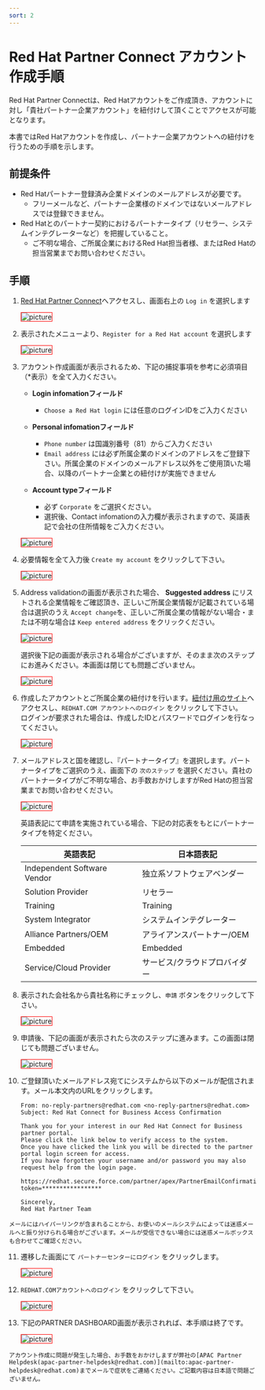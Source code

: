 ```yaml
---
sort: 2
---
```


<style>
img {
    border: 1px red solid;
}
</style>

# Red Hat Partner Connect アカウント作成手順

Red Hat Partner Connectは、Red Hatアカウントをご作成頂き、アカウントに対し「貴社パートナー企業アカウント」を紐付けして頂くことでアクセスが可能となります。

本書ではRed Hatアカウントを作成し、パートナー企業アカウントへの紐付けを行うための手順を示します。

## 前提条件

* Red Hatパートナー登録済み企業ドメインのメールアドレスが必要です。
  * フリーメールなど、パートナー企業様のドメインではないメールアドレスでは登録できません。
* Red Hatとのパートナー契約におけるパートナータイプ（リセラー、システムインテグレーターなど）を把握していること。
  * ご不明な場合、ご所属企業におけるRed Hat担当者様、またはRed Hatの担当営業までお問い合わせください。

## 手順

1. [Red Hat Partner Connect](https://connect.redhat.com)へアクセスし、画面右上の `Log in` を選択します
   
   ![picture](images/partner-connect/n000.png?raw=true)

2. 表示されたメニューより、`Register for a Red Hat account` を選択します

   ![picture](images/partner-connect/n001.png?raw=true)

3. アカウント作成画面が表示されるため、下記の捕捉事項を参考に必須項目（*表示）を全て入力ください。

      * <b>Login infomationフィールド</b>
        * `Choose a Red Hat login` には任意のログインIDをご入力ください
  
      * <b>Personal infomationフィールド</b>
        * `Phone number` は国識別番号（81）からご入力ください
        * `Email address` には必ず所属企業のドメインのアドレスをご登録下さい。所属企業のドメインのメールアドレス以外をご使用頂いた場合、以降のパートナー企業との紐付けが実施できません
  
      * <b>Account typeフィールド</b>
        * 必ず `Corporate` をご選択ください。
        * 選択後、Contact infomationの入力欄が表示されますので、英語表記で会社の住所情報をご入力ください。

   ![picture](images/partner-connect/n002.png?raw=true)

4. 必要情報を全て入力後 `Create my account` をクリックして下さい。

   ![picture](images/partner-connect/n003.png?raw=true)

5. Address validationの画面が表示された場合、 <b>Suggested address</b> にリストされる企業情報をご確認頂き、正しいご所属企業情報が記載されている場合は選択のうえ `Accept change`を、正しいご所属企業の情報がない場合・または不明な場合は `Keep entered address` をクリックください。

   ![picture](images/partner-connect/n004.png?raw=true)

   選択後下記の画面が表示される場合がございますが、そのまま次のステップにお進みください。本画面は閉じても問題ございません。
   
   ![picture](images/partner-connect/n005.png?raw=true)

6. 作成したアカウントとご所属企業の紐付けを行います。[紐付け用のサイト](https://redhat.my.salesforce-sites.com/partner/PartnerAccess?action=join)へアクセスし、`REDHAT.COM アカウントへのログイン` をクリックして下さい。<br>
    ログインが要求された場合は、作成したIDとパスワードでログインを行なってください。

   ![picture](images/partner-connect/n006.png?raw=true)

7.  メールアドレスと国を確認し、『パートナータイプ』を選択します。パートナータイプをご選択のうえ、画面下の `次のステップ` を選択ください。貴社のパートナータイプがご不明な場合、お手数おかけしますがRed Hatの担当営業までお問い合わせください。

      ![picture](images/partner-connect/n007.png?raw=true)

      英語表記にて申請を実施されている場合、下記の対応表をもとにパートナータイプを特定ください。

      |英語表記|日本語表記|
      | ---- | ---- |
      |Independent Software Vendor|独立系ソフトウェアベンダー|
      |Solution Provider|リセラー|
      |Training|Training|
      |System Integrator|システムインテグレーター|
      |Alliance Partners/OEM|アライアンスパートナー/OEM|
      |Embedded|Embedded|
      |Service/Cloud Provider|サービス/クラウドプロバイダー|

8.  表示された会社名から貴社名称にチェックし、`申請` ボタンをクリックして下さい。

      ![picture](images/partner-connect/n008.png?raw=true)

9.  申請後、下記の画面が表示されたら次のステップに進みます。この画面は閉じても問題ございません。
    
      ![picture](images/partner-connect/n009.png?raw=true)

10. ご登録頂いたメールアドレス宛てにシステムから以下のメールが配信されます。メール本文内のURLをクリックします。
    
      ```
      ​From: no-reply-partners@redhat.com <no-reply-partners@redhat.com>
      Subject: Red Hat Connect for Business Access Confirmation

      Thank you for your interest in our Red Hat Connect for Business partner portal.
      Please click the link below to verify access to the system. 
      Once you have clicked the link you will be directed to the partner portal login screen for access.
      If you have forgotten your username and/or password you may also request help from the login page.

      https://redhat.secure.force.com/partner/apex/PartnerEmailConfirmation?token=​*​****************

      Sincerely,
      Red Hat Partner Team
      ```
      
   ```tip
   メールにはハイパーリンクが含まれることから、お使いのメールシステムによっては迷惑メールへと振り分けられる場合がございます。メールが受信できない場合には迷惑メールボックスも合わせてご確認ください。
   ```

11. 遷移した画面にて `パートナーセンターにログイン` をクリックします。
    
      ![picture](images/partner-connect/n010.png?raw=true)
   
12. `REDHAT.COMアカウントへのログイン` をクリックして下さい。
    
      ![picture](images/partner-connect/n011.png?raw=true)

13. 下記のPARTNER DASHBOARD画面が表示されれば、本手順は終了です。

     ![picture](images/partner-connect/n012.png?raw=true)

```tip
アカウント作成に問題が発生した場合、お手数をおかけしますが弊社の[APAC Partner Helpdesk(apac-partner-helpdesk@redhat.com)](mailto:apac-partner-helpdesk@redhat.com)までメールで症状をご連絡ください。ご記載内容は日本語で問題ございません。
```



